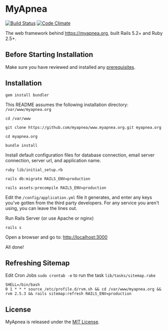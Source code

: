 # MyApnea

[![Build Status](https://travis-ci.com/myapnea/www.myapnea.org.svg?branch=master)](https://travis-ci.com/myapnea/www.myapnea.org)
[![Code Climate](https://codeclimate.com/github/myapnea/www.myapnea.org/badges/gpa.svg)](https://codeclimate.com/github/myapnea/www.myapnea.org)

The web framework behind https://myapnea.org, built Rails 5.2+ and Ruby 2.5+.

## Before Starting Installation

Make sure you have reviewed and installed any
[prerequisites](https://github.com/myapnea/www.myapnea.org/blob/master/PREREQUISITES.md).

## Installation

```
gem install bundler
```

This README assumes the following installation directory:
`/var/www/myapnea.org`

```
cd /var/www

git clone https://github.com/myapnea/www.myapnea.org.git myapnea.org

cd myapnea.org

bundle install
```

Install default configuration files for database connection, email server
connection, server url, and application name.

```
ruby lib/initial_setup.rb

rails db:migrate RAILS_ENV=production

rails assets:precompile RAILS_ENV=production
```

Edit the `/config/application.yml` file it generates, and enter any keys you've
gotten from the third party developers. For any service you aren't using, you
can leave the lines out.

Run Rails Server (or use Apache or nginx)

```
rails s
```

Open a browser and go to: [http://localhost:3000](http://localhost:3000)

All done!

## Refreshing Sitemap

Edit Cron Jobs `sudo crontab -e` to run the task `lib/tasks/sitemap.rake`

```
SHELL=/bin/bash
0 1 * * * source /etc/profile.d/rvm.sh && cd /var/www/myapnea.org && rvm 2.5.3 && rails sitemap:refresh RAILS_ENV=production
```

## License

MyApnea is released under the [MIT License](http://www.opensource.org/licenses/MIT).
